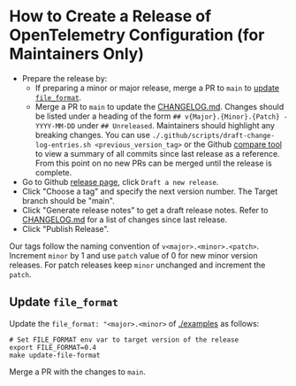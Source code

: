 # How to Create a Release of OpenTelemetry Configuration (for Maintainers Only)

* Prepare the release by:
  * If preparing a minor or major release, merge a PR to `main`
    to [update `file_format`](#update-fileformat).
  * Merge a PR to `main` to update the [CHANGELOG.md](CHANGELOG.md). Changes
    should be listed under a heading of the
    form `## v{Major}.{Minor}.{Patch} - YYYY-MM-DD` under `## Unreleased`.
    Maintainers should highlight any breaking changes. You can
    use `./.github/scripts/draft-change-log-entries.sh <previous_version_tag>`
    or the
    Github [compare tool](https://github.com/open-telemetry/opentelemetry-configuration/compare/)
    to view a summary of all commits since last release as a reference. From
    this point on no new PRs can be merged until the release is complete.
* Go to
  Github [release page](https://github.com/open-telemetry/opentelemetry-configuration/releases),
  click `Draft a new release`.
* Click "Choose a tag" and specify the next version number. The Target branch
  should be "main".
* Click "Generate release notes" to get a draft release notes. Refer
  to [CHANGELOG.md](CHANGELOG.md) for a list of changes since last release.
* Click "Publish Release".

Our tags follow the naming convention of `v<major>.<minor>.<patch>`. Increment `minor` by 1
and use `patch` value of 0 for new minor version releases. For patch releases keep `minor`
unchanged and increment the `patch`.

## Update `file_format`

Update the `file_format: "<major>.<minor>` of [./examples](./examples) as follows:

```shell
# Set FILE_FORMAT env var to target version of the release
export FILE_FORMAT=0.4
make update-file-format
```

Merge a PR with the changes to `main`.
